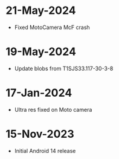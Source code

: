 # 21-May-2024
- Fixed MotoCamera McF crash

# 19-May-2024
- Update blobs from T1SJS33.117-30-3-8

# 17-Jan-2024
- Ultra res fixed on Moto camera

# 15-Nov-2023
- Initial Android 14 release

